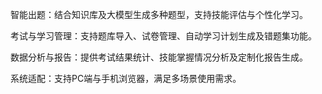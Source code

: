 智能出题：结合知识库及大模型生成多种题型，支持技能评估与个性化学习。

考试与学习管理：支持题库导入、试卷管理、自动学习计划生成及错题集功能。

数据分析与报告：提供考试结果统计、技能掌握情况分析及定制化报告生成。  

系统适配：支持PC端与手机浏览器，满足多场景使用需求。

